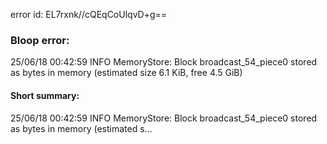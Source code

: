 error id: EL7rxnk//cQEqCoUlqvD+g==
### Bloop error:

25/06/18 00:42:59 INFO MemoryStore: Block broadcast_54_piece0 stored as bytes in memory (estimated size 6.1 KiB, free 4.5 GiB)
#### Short summary: 

25/06/18 00:42:59 INFO MemoryStore: Block broadcast_54_piece0 stored as bytes in memory (estimated s...